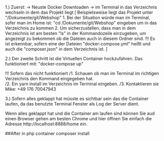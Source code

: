 1.) 
Zuerst:
-> Neuste Docker Downloaden
-> im Terminal in das Verzeichnis wechseln in dem das Projekt liegt
    [ Beispielsweise liegt das Projekt unter "/Dokumente/git/Webshop"
        1. Bei der Situation würde man im Terminal, sofer man im Home ist: "cd /Dokumente/git/Webshop" eingeben um in das Verzeichnis zu kommen
        2. Um sicherzustellen, dass man in dem Verzeichnis ist am besten "ls" in der Kommandozeile einzugeben, um angezeigt zu bekommen
           ob die Dateien auch in diesem Ordner sind. !!! Es ist erkennbar, sofern eine der Dateien "docker-compose.yml" heißt und auch die "composer.json" in dem                Verzeichnis ist.
    ]

2.) 
Der zweite Schritt ist die Virtuellen Container hockzufahren.
Das funktioniert mit: "docker-compose up"

!!! Sofern das nicht funktioniert 
/1. Schauen ob man im Terminal im richtigen Verzeichnis den Kommand eingegeben hat.  
/2. Ein yarn install im Verzeichnis im Terminal eingeben.
/3. Kontaktieren sie Mike: +49 176 70047943

3.) 
Sofern alles geklappt hat müsste es sichtbar sein das die Container laufen, da das benutzte Terminal Fenster als Log der Server dient.

Wenn alles geklappt hat und die Container am laufen sind können Sie aud einen Browser gehen am besten Chrome und hier öffnen Sie einfach die Adresse
http://localhost:8888/home ein.

##After in php container 
composer install 
